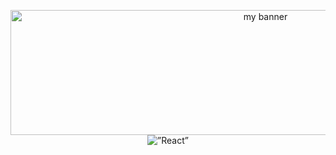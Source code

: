 <p align="center">
  <img width="800" height="200" src="https://github.com/jagdtri2003/jagdtri2003/assets/54079135/e65a03b1-2d1e-4627-86d9-d84715e0396a.png"       alt="my banner">
  <img alt=”React” src="https://img.shields.io/badge/react-%2320232a.svg?style=for-the-badge&logo=react&logoColor=%2361DAFB"/>
</p>

